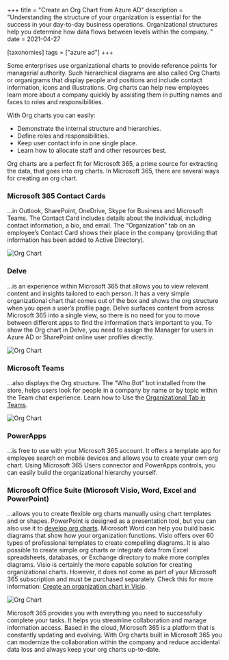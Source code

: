 +++
title = "Create an Org Chart from Azure AD"
description = "Understanding the structure of your organization is essential for the success in your day-to-day business operations. Organizational structures help you determine how data flows between levels within the company. "
date = 2021-04-27

[taxonomies]
tags = ["azure ad"]
+++

Some enterprises use organizational charts to provide reference points for managerial authority. Such hierarchical diagrams are also called Org Charts or organigrams that display people and positions and include contact information, icons and illustrations. Org charts can help new employees learn more about a company quickly by assisting them in putting names and faces to roles and responsibilities.

With Org charts you can easily:

* Demonstrate the internal structure and hierarchies.
* Define roles and responsibilities.
* Keep user contact info in one single place.
* Learn how to allocate staff and other resources best.

Org charts are a perfect fit for Microsoft 365, a prime source for extracting the data, that goes into org charts. In Microsoft 365, there are several ways for creating an org chart.

### Microsoft 365 Contact Cards

...in Outlook, SharePoint, OneDrive, Skype for Business and Microsoft Teams. The Contact Card includes details about the individual, including contact information, a bio, and email. The “Organization” tab on an employee’s Contact Card shows their place in the company (providing that information has been added to Active Directory). 

![Org Chart](/img/org1.png)

### Delve

...is an experience within Microsoft 365 that allows you to view relevant content and insights tailored to each person. It has a very simple organizational chart that comes out of the box and shows the org structure when you open a user’s profile page. Delve surfaces content from across Microsoft 365 into a single view, so there is no need for you to move between different apps to find the information that’s important to you. To show the Org chart in Delve, you need to assign the Manager for users in Azure AD or SharePoint online user profiles directly.

![Org Chart](/img/org2.png)

### Microsoft Teams 

...also displays the Org structure. The “Who Bot” bot installed from the store, helps users look for people in a company by name or by topic within the Team chat experience. Learn how to Use the [Organizational Tab in Teams](https://support.microsoft.com/en-us/office/use-the-organization-tab-in-teams-ff02568b-290a-46d6-ae7a-cda22f723894).

![Org Chart](/img/org3.png)

### PowerApps 

...is free to use with your Microsoft 365 account. It offers a template app for employee search on mobile devices and allows you to create your own org chart. Using Microsoft 365 Users connector and PowerApps controls, you can easily build the organizational hierarchy yourself.

### Microsoft Office Suite (Microsoft Visio, Word, Excel and PowerPoint) 

...allows you to create flexible org charts manually using chart templates and or shapes. PowerPoint is designed as a presentation tool, but you can also use it to [develop org charts](https://support.office.com/en-us/article/create-an-organization-chart-9b51f667-11b7-4971-a757-a08a36684ee6).  Microsoft Word can help you build basic diagrams that show how your organization functions. Visio offers over 60 types of professional templates to create compelling diagrams. It is also possible to create simple org charts or integrate data from Excel spreadsheets, databases, or Exchange directory to make more complex diagrams. Visio is certainly the more capable solution for creating organizational charts. However, it does not come as part of your Microsoft 365 subscription and must be purchased separately. Check this for more information: [Create an organization chart in Visio](https://support.microsoft.com/en-us/office/create-an-organization-chart-in-visio-abb3dd17-2692-439f-9945-3a015767d96a).

![Org Chart](/img/org4.png)

Microsoft 365 provides you with everything you need to successfully complete your tasks. It helps you streamline collaboration and manage information access. Based in the cloud, Microsoft 365 is a platform that is constantly updating and evolving. With Org charts built in Microsoft 365 you can modernize the collaboration within the company and reduce accidental data loss and always keep your org charts up-to-date.